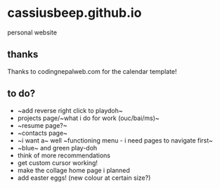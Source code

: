 # cassiusbeep.github.io

personal website

## thanks

Thanks to codingnepalweb.com for the calendar template!

## to do?

- ~add reverse right click to playdoh~
- projects page/~what i do for work (ouc/bai/ms)~
- ~resume page?~
- ~contacts page~
- ~i want a~ well ~functioning menu - i need pages to navigate first~
- ~blue~ and green play-doh
- think of more recommendations
- get custom cursor working!
- make the collage home page i planned
- add easter eggs! (new colour at certain size?)
